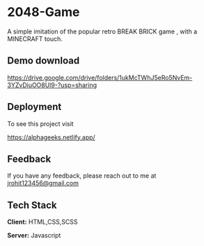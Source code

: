 # 2048-Game

A simple imitation of the popular retro BREAK BRICK game , with a MINECRAFT touch.


## Demo download

https://drive.google.com/drive/folders/1ukMcTWhJ5eRo5NvEm-3YZvDiuOO8Ul9-?usp=sharing
         
                            
## Deployment

To see this project visit         
 
https://alphageeks.netlify.app/

           
  
## Feedback

If you have any feedback, please reach out to me at jrohit123456@gmail.com

  
<!-- ## Screenshots

![App Screenshot](https://github.com/king-rohit777/BREAK-CRAFT/blob/main/first.PNG)

![App Screenshot](https://github.com/king-rohit777/BREAK-CRAFT/blob/main/LV1.PNG)

![App Screenshot](https://github.com/king-rohit777/BREAK-CRAFT/blob/main/LV2.PNG)

![App Screenshot](https://github.com/king-rohit777/BREAK-CRAFT/blob/main/lv3.PNG)

![App Screenshot](https://github.com/king-rohit777/BREAK-CRAFT/blob/main/lost.PNG) -->
## Tech Stack

**Client:** HTML,CSS,SCSS

**Server:** Javascript
